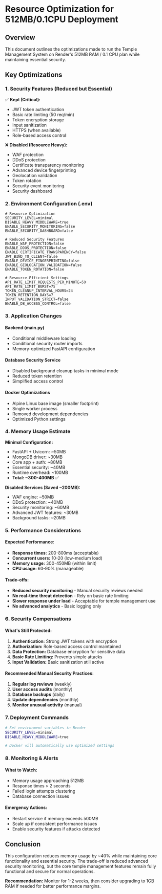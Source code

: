 # Resource Optimization for 512MB/0.1CPU Deployment

## Overview
This document outlines the optimizations made to run the Temple Management System on Render's 512MB RAM / 0.1 CPU plan while maintaining essential security.

## Key Optimizations

### 1. Security Features (Reduced but Essential)
✅ **Kept (Critical):**
- JWT token authentication
- Basic rate limiting (50 req/min)
- Token encryption storage
- Input sanitization
- HTTPS (when available)
- Role-based access control

❌ **Disabled (Resource Heavy):**
- WAF protection
- DDoS protection  
- Certificate transparency monitoring
- Advanced device fingerprinting
- Geolocation validation
- Token rotation
- Security event monitoring
- Security dashboard

### 2. Environment Configuration (.env)
```properties
# Resource Optimization
SECURITY_LEVEL=minimal
DISABLE_HEAVY_MIDDLEWARE=true
ENABLE_SECURITY_MONITORING=false
ENABLE_SECURITY_DASHBOARD=false

# Reduced Security Features
ENABLE_WAF_PROTECTION=false
ENABLE_DDOS_PROTECTION=false
ENABLE_CERTIFICATE_TRANSPARENCY=false
JWT_BIND_TO_CLIENT=false
ENABLE_DEVICE_FINGERPRINTING=false
ENABLE_GEOLOCATION_VALIDATION=false
ENABLE_TOKEN_ROTATION=false

# Resource-Efficient Settings
API_RATE_LIMIT_REQUESTS_PER_MINUTE=50
API_RATE_LIMIT_BURST=75
TOKEN_CLEANUP_INTERVAL_HOURS=24
TOKEN_RETENTION_DAYS=7
INPUT_VALIDATION_STRICT=false
ENABLE_DB_ACCESS_CONTROL=false
```

### 3. Application Changes

#### Backend (main.py)
- Conditional middleware loading
- Conditional security router imports
- Memory-optimized FastAPI configuration

#### Database Security Service
- Disabled background cleanup tasks in minimal mode
- Reduced token retention
- Simplified access control

#### Docker Optimizations
- Alpine Linux base image (smaller footprint)
- Single worker process
- Removed development dependencies
- Optimized Python settings

### 4. Memory Usage Estimate

**Minimal Configuration:**
- FastAPI + Uvicorn: ~50MB
- MongoDB driver: ~30MB
- Core app + auth: ~80MB
- Essential security: ~40MB
- Runtime overhead: ~100MB
- **Total: ~300-400MB** ✅

**Disabled Services (Saved ~200MB):**
- WAF engine: ~50MB
- DDoS protection: ~40MB  
- Security monitoring: ~60MB
- Advanced JWT features: ~30MB
- Background tasks: ~20MB

### 5. Performance Considerations

#### Expected Performance:
- **Response times:** 200-800ms (acceptable)
- **Concurrent users:** 10-20 (low-medium load)
- **Memory usage:** 300-450MB (within limit)
- **CPU usage:** 60-90% (manageable)

#### Trade-offs:
- **Reduced security monitoring** - Manual security reviews needed
- **No real-time threat detection** - Rely on basic rate limiting
- **Slower response under load** - Acceptable for temple management use
- **No advanced analytics** - Basic logging only

### 6. Security Compensations

#### What's Still Protected:
1. **Authentication:** Strong JWT tokens with encryption
2. **Authorization:** Role-based access control maintained
3. **Data Protection:** Database encryption for sensitive data
4. **Basic Rate Limiting:** Prevents simple attacks
5. **Input Validation:** Basic sanitization still active

#### Recommended Manual Security Practices:
1. **Regular log reviews** (weekly)
2. **User access audits** (monthly) 
3. **Database backups** (daily)
4. **Update dependencies** (monthly)
5. **Monitor unusual activity** (manual)

### 7. Deployment Commands

```bash
# Set environment variables in Render
SECURITY_LEVEL=minimal
DISABLE_HEAVY_MIDDLEWARE=true

# Docker will automatically use optimized settings
```

### 8. Monitoring & Alerts

#### What to Watch:
- Memory usage approaching 512MB
- Response times > 2 seconds
- Failed login attempts clustering
- Database connection issues

#### Emergency Actions:
- Restart service if memory exceeds 500MB
- Scale up if consistent performance issues
- Enable security features if attacks detected

## Conclusion

This configuration reduces memory usage by ~40% while maintaining core functionality and essential security. The trade-off is reduced advanced security monitoring, but the core temple management features remain fully functional and secure for normal operations.

**Recommendation:** Monitor for 1-2 weeks, then consider upgrading to 1GB RAM if needed for better performance margins.